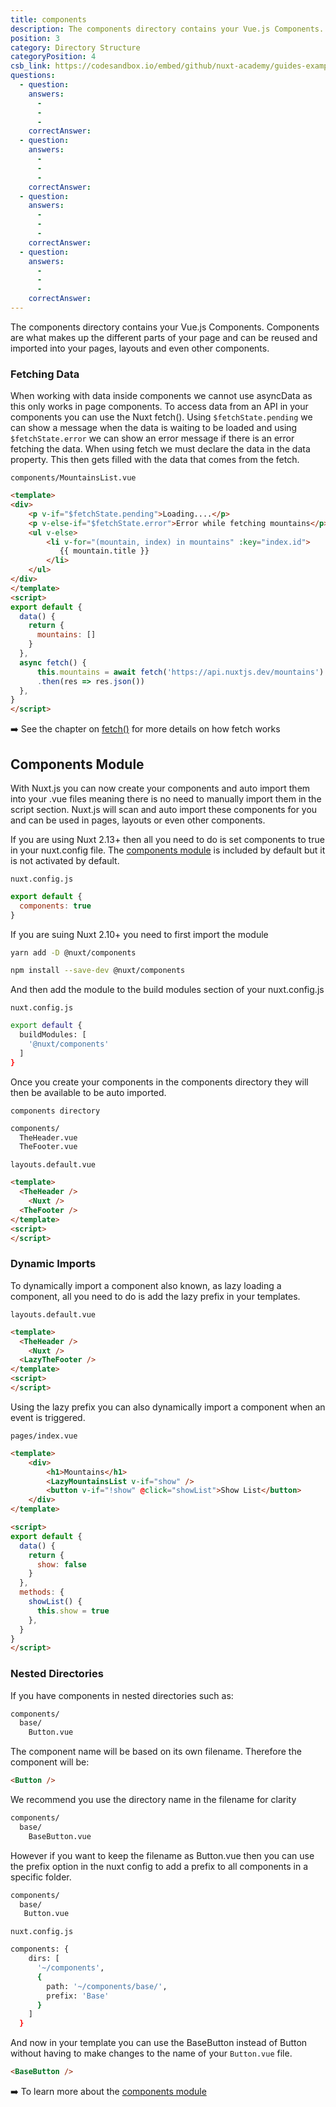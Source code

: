 ```yaml
---
title: components
description: The components directory contains your Vue.js Components. Components are what makes up the different parts of your page and can be reused and imported into your pages, layouts and even other components.
position: 3
category: Directory Structure
categoryPosition: 4
csb_link: https://codesandbox.io/embed/github/nuxt-academy/guides-examples/tree/master/04_directory_structure/03_components?fontsize=14&hidenavigation=1&theme=dark
questions:
  - question: 
    answers:
      - 
      - 
      - 
    correctAnswer: 
  - question: 
    answers:
      - 
      - 
      - 
    correctAnswer: 
  - question: 
    answers:
      - 
      - 
      - 
    correctAnswer: 
  - question: 
    answers:
      - 
      - 
      - 
    correctAnswer: 
---
```


The components directory contains your Vue.js Components. Components are what makes up the different parts of your page and can be reused and imported into your pages, layouts and even other components.

### Fetching Data

When working with data inside components we cannot use asyncData as this only works in page components. To access data from an API in your components you can use the Nuxt fetch(). Using `$fetchState.pending` we can show a message when the data is waiting to be loaded and using `$fetchState.error` we can show an error message if there is an error fetching the data. When using fetch we must declare the data in the data property. This then gets filled with the data that comes from the fetch.

`components/MountainsList.vue`

```html
<template>
<div>
    <p v-if="$fetchState.pending">Loading....</p>
    <p v-else-if="$fetchState.error">Error while fetching mountains</p>
    <ul v-else>
        <li v-for="(mountain, index) in mountains" :key="index.id">
           {{ mountain.title }}
        </li>
    </ul>
</div>
</template>
<script>
export default {
  data() {
    return {
      mountains: []
    }
  },
  async fetch() {
      this.mountains = await fetch('https://api.nuxtjs.dev/mountains')
      .then(res => res.json())
  },
}
</script>
```

➡️ See the chapter on [fetch()](/guides/features/data-fetching#the-fetch-method) for more details on how fetch works

## Components Module

With Nuxt.js you can now create your components and auto import them into your .vue files meaning there is no need to manually import them in the script section. Nuxt.js will scan and auto import these components for you and can be used in pages, layouts or even other components. 

If you are using Nuxt 2.13+ then all you need to do is set components to true in your nuxt.config file. The [components module](https://github.com/nuxt/components) is included by default but it is not activated by default. 

`nuxt.config.js`

```js
export default {
  components: true
}
```

If you are suing Nuxt 2.10+ you need to first import the module

<code-group>
  <code-block label="Yarn" active>

  ```bash
  yarn add -D @nuxt/components
  ```

  </code-block>
  <code-block label="NPM" >

  ```bash
  npm install --save-dev @nuxt/components
  ```

  </code-block>
</code-group>

And then add the module to the build modules section of your nuxt.config.js

`nuxt.config.js`

```bash
export default {
  buildModules: [
    '@nuxt/components'
  ]
}
```

Once you create your components in the components directory they will then be available to be auto imported.

`components directory`

```html
components/
  TheHeader.vue
  TheFooter.vue
```

`layouts.default.vue`

```html
<template>
  <TheHeader />
	<Nuxt />
  <TheFooter />
</template>
<script>
</script>
```

### Dynamic Imports

To dynamically import a component also known, as lazy loading a component, all you need to do is add the lazy prefix in your templates. 

`layouts.default.vue`

```html
<template>
  <TheHeader />
	<Nuxt />
  <LazyTheFooter />
</template>
<script>
</script>
```

Using the lazy prefix you can also dynamically import a component when an event is triggered.

`pages/index.vue`

```html
<template>
    <div>
        <h1>Mountains</h1>
        <LazyMountainsList v-if="show" />
        <button v-if="!show" @click="showList">Show List</button>
    </div>
</template>

<script>
export default {
  data() {
    return {
      show: false
    }
  },
  methods: {
    showList() {
      this.show = true
    },
  }
}
</script>
```

### Nested Directories

If you have components in nested directories such as:

```bash
components/
  base/
    Button.vue
```

The component name will be based on its own filename. Therefore the component will be:

```html
<Button />
```

We recommend you use the directory name in the filename for clarity

```bash
components/
  base/
    BaseButton.vue
```

However if you want to keep the filename as Button.vue then you can use the prefix option in the nuxt config to add a prefix to all components in a specific folder.

```bash
components/
  base/
   Button.vue
```

`nuxt.config.js`

```bash
components: {
    dirs: [
      '~/components',
      {
        path: '~/components/base/',
        prefix: 'Base'
      }
    ]
  }
```

And now in your template you can use the BaseButton instead of Button without having to make changes to the name of your `Button.vue` file.

```html
<BaseButton />
```

<app-modal>
  <code-sandbox  :src="csb_link"></code-sandbox>
</app-modal>

➡️ To learn more about the [components module](/blog/improve-your-developer-experience-with-nuxt-components)
